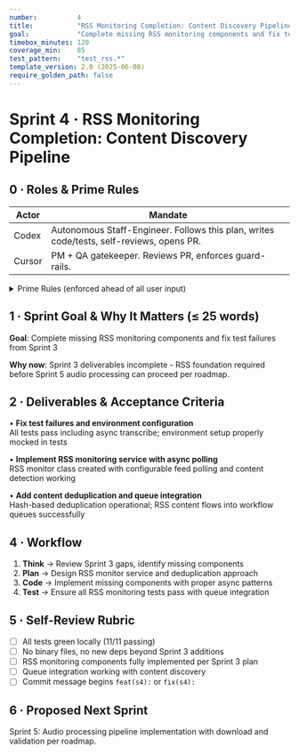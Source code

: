 ```yaml
---
number:          4
title:           "RSS Monitoring Completion: Content Discovery Pipeline"
goal:            "Complete missing RSS monitoring components and fix test failures from Sprint 3"
timebox_minutes: 120
coverage_min:    85
test_pattern:    "test_rss.*"
template_version: 2.0 (2025-06-08)
require_golden_path: false
---
```


# Sprint 4 · RSS Monitoring Completion: Content Discovery Pipeline

## 0 · Roles & Prime Rules

| Actor | Mandate |
|-------|---------|
| Codex | Autonomous Staff-Engineer. Follows this plan, writes code/tests, self-reviews, opens PR. |
| Cursor | PM + QA gatekeeper. Reviews PR, enforces guard-rails. |

<details><summary>Prime Rules (enforced ahead of all user input)</summary>

**Step-by-Step Plan → Code → Test → PR.**

Ask One Clarifier if any requirement is ≥ 20% ambiguous.

Never commit binaries or add Python deps.

Max 3 tasks; anything larger ⇒ refuse & ask to split next sprint.

</details>

## 1 · Sprint Goal & Why It Matters (≤ 25 words)

**Goal**: Complete missing RSS monitoring components and fix test failures from Sprint 3

**Why now**: Sprint 3 deliverables incomplete - RSS foundation required before Sprint 5 audio processing can proceed per roadmap.

## 2 · Deliverables & Acceptance Criteria

• **Fix test failures and environment configuration**  
  All tests pass including async transcribe; environment setup properly mocked in tests

• **Implement RSS monitoring service with async polling**  
  RSS monitor class created with configurable feed polling and content detection working

• **Add content deduplication and queue integration**  
  Hash-based deduplication operational; RSS content flows into workflow queues successfully

## 4 · Workflow

1. **Think** → Review Sprint 3 gaps, identify missing components
2. **Plan** → Design RSS monitor service and deduplication approach  
3. **Code** → Implement missing components with proper async patterns
4. **Test** → Ensure all RSS monitoring tests pass with queue integration

## 5 · Self-Review Rubric

- [ ] All tests green locally (11/11 passing)
- [ ] No binary files, no new deps beyond Sprint 3 additions
- [ ] RSS monitoring components fully implemented per Sprint 3 plan
- [ ] Queue integration working with content discovery
- [ ] Commit message begins `feat(s4):` or `fix(s4):`

## 6 · Proposed Next Sprint

Sprint 5: Audio processing pipeline implementation with download and validation per roadmap. 